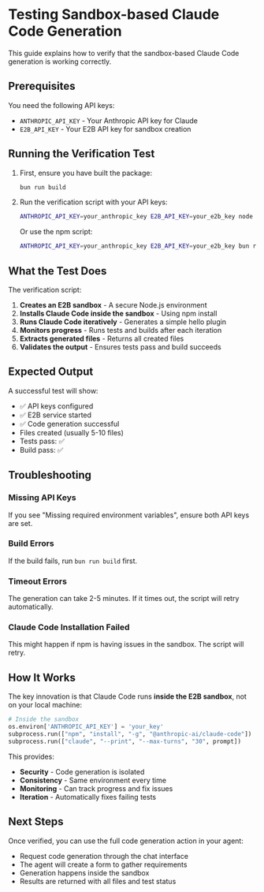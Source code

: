 # Testing Sandbox-based Claude Code Generation

This guide explains how to verify that the sandbox-based Claude Code generation
is working correctly.

## Prerequisites

You need the following API keys:

- `ANTHROPIC_API_KEY` - Your Anthropic API key for Claude
- `E2B_API_KEY` - Your E2B API key for sandbox creation

## Running the Verification Test

1. First, ensure you have built the package:

   ```bash
   bun run build
   ```

2. Run the verification script with your API keys:

   ```bash
   ANTHROPIC_API_KEY=your_anthropic_key E2B_API_KEY=your_e2b_key node scripts/verify-sandbox.js
   ```

   Or use the npm script:

   ```bash
   ANTHROPIC_API_KEY=your_anthropic_key E2B_API_KEY=your_e2b_key bun run verify-sandbox
   ```

## What the Test Does

The verification script:

1. **Creates an E2B sandbox** - A secure Node.js environment
2. **Installs Claude Code inside the sandbox** - Using npm install
3. **Runs Claude Code iteratively** - Generates a simple hello plugin
4. **Monitors progress** - Runs tests and builds after each iteration
5. **Extracts generated files** - Returns all created files
6. **Validates the output** - Ensures tests pass and build succeeds

## Expected Output

A successful test will show:

- ✅ API keys configured
- ✅ E2B service started
- ✅ Code generation successful
- Files created (usually 5-10 files)
- Tests pass: ✅
- Build pass: ✅

## Troubleshooting

### Missing API Keys

If you see "Missing required environment variables", ensure both API keys are
set.

### Build Errors

If the build fails, run `bun run build` first.

### Timeout Errors

The generation can take 2-5 minutes. If it times out, the script will retry
automatically.

### Claude Code Installation Failed

This might happen if npm is having issues in the sandbox. The script will retry.

## How It Works

The key innovation is that Claude Code runs **inside the E2B sandbox**, not on
your local machine:

```python
# Inside the sandbox
os.environ['ANTHROPIC_API_KEY'] = 'your_key'
subprocess.run(["npm", "install", "-g", "@anthropic-ai/claude-code"])
subprocess.run(["claude", "--print", "--max-turns", "30", prompt])
```

This provides:

- **Security** - Code generation is isolated
- **Consistency** - Same environment every time
- **Monitoring** - Can track progress and fix issues
- **Iteration** - Automatically fixes failing tests

## Next Steps

Once verified, you can use the full code generation action in your agent:

- Request code generation through the chat interface
- The agent will create a form to gather requirements
- Generation happens inside the sandbox
- Results are returned with all files and test status
